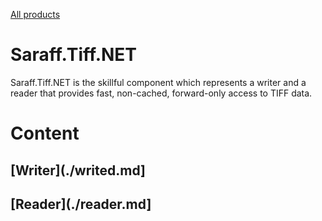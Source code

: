 [All products](../)
# Saraff.Tiff.NET
Saraff.Tiff.NET is the skillful component which represents a writer and a reader that provides fast, non-cached, forward-only access to TIFF data.
# Content
## [Writer](./writed.md]
## [Reader](./reader.md]
